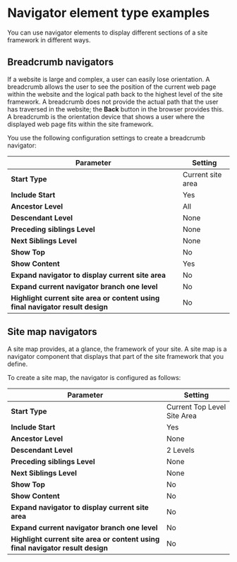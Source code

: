 # Navigator element type examples



You can use navigator elements to display different sections of a site framework in different ways.

## Breadcrumb navigators

If a website is large and complex, a user can easily lose orientation. A breadcrumb allows the user to see the position of the current web page within the website and the logical path back to the highest level of the site framework. A breadcrumb does not provide the actual path that the user has traversed in the website; the **Back** button in the browser provides this. A breadcrumb is the orientation device that shows a user where the displayed web page fits within the site framework.

You use the following configuration settings to create a breadcrumb navigator:

|Parameter|Setting|
|---------|-------|
|**Start Type**|Current site area|
|**Include Start**|Yes|
|**Ancestor Level**|All|
|**Descendant Level**|None|
|**Preceding siblings Level**|None|
|**Next Siblings Level**|None|
|**Show Top**|No|
|**Show Content**|Yes|
|**Expand navigator to display current site area**|No|
|**Expand current navigator branch one level**|No|
|**Highlight current site area or content using final navigator result design**|No|

## Site map navigators

A site map provides, at a glance, the framework of your site. A site map is a navigator component that displays that part of the site framework that you define.

To create a site map, the navigator is configured as follows:

|Parameter|Setting|
|---------|-------|
|**Start Type**|Current Top Level Site Area|
|**Include Start**|Yes|
|**Ancestor Level**|None|
|**Descendant Level**|2 Levels|
|**Preceding siblings Level**|None|
|**Next Siblings Level**|None|
|**Show Top**|No|
|**Show Content**|No|
|**Expand navigator to display current site area**|No|
|**Expand current navigator branch one level**|No|
|**Highlight current site area or content using final navigator result design**|No|

